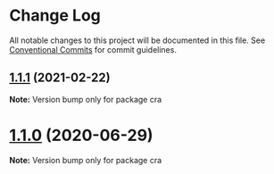 # Change Log

All notable changes to this project will be documented in this file.
See [Conventional Commits](https://conventionalcommits.org) for commit guidelines.

## [1.1.1](https://github.com/gaoxiaoliangz/react-scoped-css/compare/v1.1.0...v1.1.1) (2021-02-22)

**Note:** Version bump only for package cra





# [1.1.0](https://github.com/gaoxiaoliangz/react-scoped-css/compare/v1.0.0...v1.1.0) (2020-06-29)

**Note:** Version bump only for package cra
